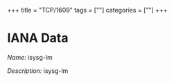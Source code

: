 +++
title = "TCP/1609"
tags = [""]
categories = [""]
+++

# IANA Data

_Name:_ isysg-lm

_Description:_ isysg-lm

